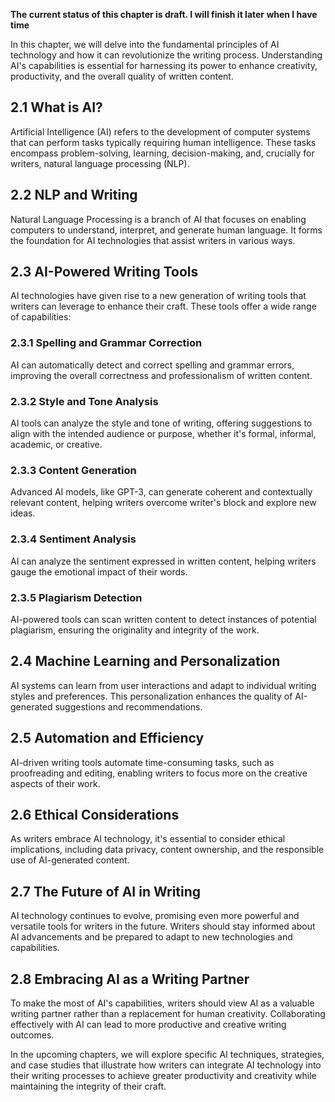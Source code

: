 **The current status of this chapter is draft. I will finish it later when I have time**

In this chapter, we will delve into the fundamental principles of AI technology and how it can revolutionize the writing process. Understanding AI's capabilities is essential for harnessing its power to enhance creativity, productivity, and the overall quality of written content.

2.1 What is AI?
---------------

Artificial Intelligence (AI) refers to the development of computer systems that can perform tasks typically requiring human intelligence. These tasks encompass problem-solving, learning, decision-making, and, crucially for writers, natural language processing (NLP).

2.2 NLP and Writing
-------------------

Natural Language Processing is a branch of AI that focuses on enabling computers to understand, interpret, and generate human language. It forms the foundation for AI technologies that assist writers in various ways.

2.3 AI-Powered Writing Tools
----------------------------

AI technologies have given rise to a new generation of writing tools that writers can leverage to enhance their craft. These tools offer a wide range of capabilities:

### 2.3.1 Spelling and Grammar Correction

AI can automatically detect and correct spelling and grammar errors, improving the overall correctness and professionalism of written content.

### 2.3.2 Style and Tone Analysis

AI tools can analyze the style and tone of writing, offering suggestions to align with the intended audience or purpose, whether it's formal, informal, academic, or creative.

### 2.3.3 Content Generation

Advanced AI models, like GPT-3, can generate coherent and contextually relevant content, helping writers overcome writer's block and explore new ideas.

### 2.3.4 Sentiment Analysis

AI can analyze the sentiment expressed in written content, helping writers gauge the emotional impact of their words.

### 2.3.5 Plagiarism Detection

AI-powered tools can scan written content to detect instances of potential plagiarism, ensuring the originality and integrity of the work.

2.4 Machine Learning and Personalization
----------------------------------------

AI systems can learn from user interactions and adapt to individual writing styles and preferences. This personalization enhances the quality of AI-generated suggestions and recommendations.

2.5 Automation and Efficiency
-----------------------------

AI-driven writing tools automate time-consuming tasks, such as proofreading and editing, enabling writers to focus more on the creative aspects of their work.

2.6 Ethical Considerations
--------------------------

As writers embrace AI technology, it's essential to consider ethical implications, including data privacy, content ownership, and the responsible use of AI-generated content.

2.7 The Future of AI in Writing
-------------------------------

AI technology continues to evolve, promising even more powerful and versatile tools for writers in the future. Writers should stay informed about AI advancements and be prepared to adapt to new technologies and capabilities.

2.8 Embracing AI as a Writing Partner
-------------------------------------

To make the most of AI's capabilities, writers should view AI as a valuable writing partner rather than a replacement for human creativity. Collaborating effectively with AI can lead to more productive and creative writing outcomes.

In the upcoming chapters, we will explore specific AI techniques, strategies, and case studies that illustrate how writers can integrate AI technology into their writing processes to achieve greater productivity and creativity while maintaining the integrity of their craft.
